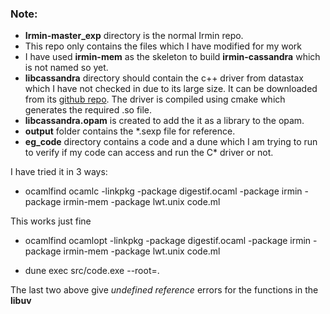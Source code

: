 ### Note:
* **Irmin-master_exp** directory is the normal Irmin repo.
* This repo only contains the files which I have modified for my work
* I have used **irmin-mem** as the skeleton to build **irmin-cassandra** which is not named so yet. 
* **libcassandra** directory should contain the c++ driver from datastax which I have not checked in due to its large size. It can be downloaded from its [github repo](https://github.com/datastax/cpp-driver). The driver is compiled using cmake which generates the required .so file.
* **libcassandra.opam** is created to add the it as a library to the opam.
* **output** folder contains the *.sexp file for reference.
* **eg_code** directory contains a code and a dune which I am trying to run to verify if my code can access and run the C* driver or not.

I have tried it in 3 ways:
+ ocamlfind ocamlc -linkpkg -package digestif.ocaml -package irmin -package irmin-mem -package lwt.unix code.ml

This works just fine

+ ocamlfind ocamlopt -linkpkg -package digestif.ocaml -package irmin -package irmin-mem -package lwt.unix code.ml

+ dune exec src/code.exe --root=.

The last two above give _undefined reference_ errors for the functions in the **libuv**
